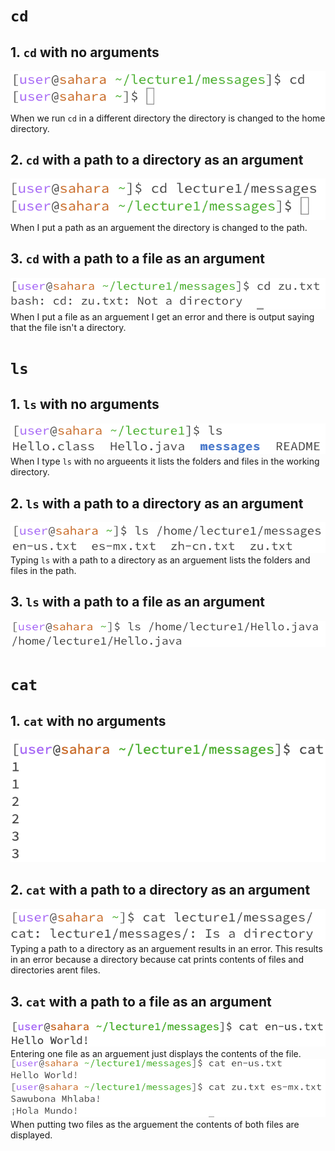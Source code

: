 # ```cd```
## 1. ```cd``` with no arguments
![Image](cd4.png)
 <br> 
When we run ```cd``` in a different directory the directory is changed to the home directory.
## 2. ```cd``` with a path to a directory as an argument
![Image](cd2.png)
<br> 
When I put a path as an arguement the directory is changed to the path.
## 3. ```cd``` with a path to a file as an argument
![Image](cd3.png)
<br> 
When I put a file as an arguement I get an error and there is output saying that the file isn't a directory.
# ```ls```
## 1. ```ls``` with no arguments
![Image](ls1.png)
<br> 
When I type ```ls``` with no argueents it lists the folders and files in the working directory.
## 2. ```ls``` with a path to a directory as an argument
![Image](ls2.png)
<br> 
Typing ```ls``` with a path to a directory as an arguement lists the folders and files in the path.
## 3. ```ls``` with a path to a file as an argument
![Image](ls3.png)
<br> 
# ```cat```
## 1. ```cat``` with no arguments
![Image](cat1.png)
<br> 

## 2. ```cat``` with a path to a directory as an argument
![Image](cat2.png)
<br> 
Typing a path to a directory as an arguement results in an error. This results in an error because a directory because cat prints contents of files and directories arent files.
## 3. ```cat``` with a path to a file as an argument
![Image](cat4.png)
<br> 
Entering one file as an arguement just displays the contents of the file.
![Image](cat3.png)
<br> 
When putting two files as the arguement the contents of both files are displayed.
